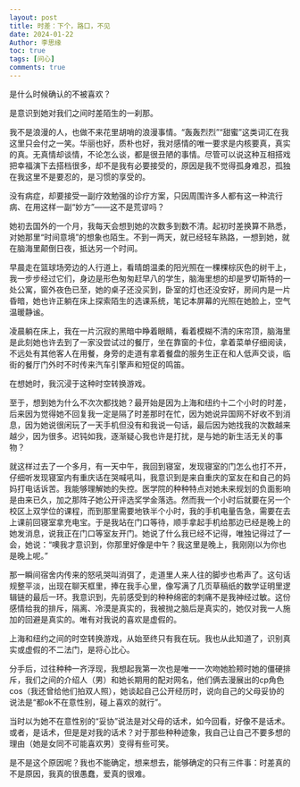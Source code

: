 ```yaml
---
layout: post
title: 时差：下个，路口，不见
date: 2024-01-22
Author: 李思缘
toc: true
tags: [问心]
comments: true
--- 
```



是什么时候确认的不被喜欢？

是意识到她对我们之间时差陌生的一刹那。

我不是浪漫的人，也做不来花里胡哨的浪漫事情。“轰轰烈烈”“甜蜜”这类词汇在我这里只会付之一笑。华丽也好，质朴也好，我对感情的唯一要求是内核要真，真实的真。无真情却谈情，不论怎么谈，都是很丑陋的事情。尽管可以说这种互相搭戏把幸福演下去搭档很多，却不是我有必要接受的，原因是我不觉得孤身难忍，孤独在我这里不是要忍的，是习惯的享受的。

没有病症，却要接受一副疗效勉强的诊疗方案，只因周围许多人都有这一种流行病、在用这样一副“妙方”——这不是荒谬吗？

她初去国外的一个月，我每天会想到她的次数多到数不清。起初时差换算不熟悉，对她那里“时间意境”的想象也陌生。不到一两天，就已经轻车熟路，一想到她，就在脑海里颠倒日夜，抵达另一个时间。

早晨走在篮球场旁边的人行道上，看晴朗温柔的阳光照在一棵棵棕灰色的树干上，我一步步经过它们，身边是形色匆匆赶早八的学生，脑海里想的却是罗切斯特的一处公寓，窗外夜色已至，她的桌子还没买到，卧室的灯也还没安好，房间内是一片昏暗，她也许正躺在床上探索陌生的选课系统，笔记本屏幕的光照在她脸上，空气温暖静谧。

凌晨躺在床上，我在一片沉寂的黑暗中睁着眼睛，看着模糊不清的床帘顶，脑海里是此刻她也许去到了一家没尝试过的餐厅，坐在靠窗的卡位，拿着菜单仔细阅读，不远处有其他客人在用餐，身旁的走道有拿着餐盘的服务生正在和人低声交谈，临街的餐厅门外时不时传来汽车引擎声和短促的鸣笛。

在想她时，我沉浸于这种时空转换游戏。

至于，想到她为什么不次次都找她？最开始是因为上海和纽约十二个小时的时差，后来因为觉得她不回复我一定是隔了时差那时在忙，因为她说异国网不好收不到消息，因为她说很闲玩了一天手机但没有和我说一句话，最后因为她找我的次数越来越少，因为很多。迟钝如我，逐渐疑心我也许是打扰，是与她的新生活无关的事物？

就这样过去了一个多月，有一天中午，我回到寝室，发现寝室的门怎么也打不开，仔细听发现寝室内有重庆话在哭喊吼叫，我意识到是来自重庆的室友在和自己的妈妈打电话诉苦。我能够理解她的失控。医学院的种种特点对她未来规划的负面影响是由来已久，加之那阵子她公开评选奖学金落选。然而我一个小时后就要在另一个校区上双学位的课程，而到那里需要地铁半个小时，我的手机电量告急，需要在去上课前回寝室拿充电宝。于是我站在门口等待，顺手拿起手机给那边已经是晚上的她发消息，说我正在门口等室友开门。她说了什么我已经不记得，唯独记得过了一会，她说：“噢我才意识到，你那里好像是中午？我这里是晚上，我刚刚以为你也是晚上呢。”

那一瞬间宿舍内传来的怒吼哭叫消弭了，走道里人来人往的脚步也希声了。这句话规整平淡，出现在聊天框里，捧在我手心里，像写满了几页草稿纸的数学证明里逻辑链的最后一环。我意识到，先前感受到的种种绵密的刺痛不是我神经过敏。这份感情给我的排斥，隔离、冷漠是真实的，我被抛之脑后是真实的，她仅对我一人施加的回避是真实的。唯有对我说的喜欢是虚假的。

上海和纽约之间的时空转换游戏，从始至终只有我在玩。我也从此知道了，识别真实或虚假的不二法门，是将心比心。

分手后，过往种种一齐浮现，我想起我第一次也是唯一一次吻她脸颊时她的僵硬排斥，我们之间的介绍人（男）和她长期用的配对网名，他们俩去漫展出的cp角色cos（我还曾给他们拍双人照），她谈起自己公开经历时，说向自己的父母妥协的说法是“都ok不在意性别，碰上喜欢的就行”。

当时以为她不在意性别的“妥协”说法是对父母的话术，如今回看，好像不是话术。或者，是话术，但是是对我的话术？对于那些种种迹象，我自己让自己不要多想的理由（她是女同不可能喜欢男）变得有些可笑。

是不是这个原因呢？我也不能确定，想来想去，能够确定的只有三件事：时差真的不是原因，我真的很愚蠢，爱真的很难。









